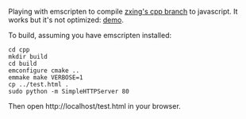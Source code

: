 Playing with emscripten to compile [zxing's cpp branch](https://github.com/zxing/zxing/tree/00f634024ceeee591f54e6984ea7dd666fab22ae/cpp) to javascript. It works but it's not optimized: [demo](http://fta2012.github.io/zxing-emscripten/).

To build, assuming you have emscripten installed:

```
cd cpp
mkdir build
cd build
emconfigure cmake ..
emmake make VERBOSE=1
cp ../test.html .
sudo python -m SimpleHTTPServer 80
```

Then open http://localhost/test.html in your browser.
